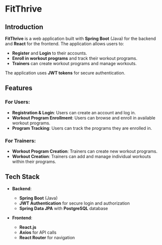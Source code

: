 # FitThrive

## Introduction
**FitThrive** is a web application built with **Spring Boot** (Java) for the backend and **React** for the frontend. The application allows users to:

- **Register** and **Login** to their accounts.
- **Enroll in workout programs** and track their workout programs.
- **Trainers** can create workout programs and manage workouts.

The application uses **JWT tokens** for secure authentication.

## Features

### For Users:
- **Registration & Login**: Users can create an account and log in.
- **Workout Program Enrollment**: Users can browse and enroll in available workout programs.
- **Program Tracking**: Users can track the programs they are enrolled in.

### For Trainers:
- **Workout Program Creation**: Trainers can create new workout programs.
- **Workout Creation**: Trainers can add and manage individual workouts within their programs.

## Tech Stack

- **Backend**: 
  - **Spring Boot** (Java)
  - **JWT Authentication** for secure login and authorization
  - **Spring Data JPA** with **PostgreSQL** database

- **Frontend**:
  - **React.js**
  - **Axios** for API calls
  - **React Router** for navigation
